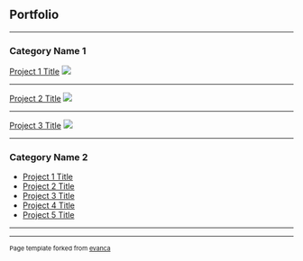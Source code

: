 ## Portfolio

---

### Category Name 1 

[Project 1 Title](/sample_page)
<img src="https://github.com/itaudotong/udotong6953.github.io/blob/master/images/ITA%20UDOTONG.jpg?raw=true"/>

---
[Project 2 Title](/pdf/sample_presentation.pdf)
<img src="https://github.com/itaudotong/udotong6953.github.io/blob/master/images/ibom.lng-Model.pdf?raw=true"/>

---
[Project 3 Title](http://example.com/)
<img src="images/dummy_thumbnail.jpg?raw=true"/>

---

### Category Name 2

- [Project 1 Title](http://example.com/)
- [Project 2 Title](http://example.com/)
- [Project 3 Title](http://example.com/)
- [Project 4 Title](http://example.com/)
- [Project 5 Title](http://example.com/)

---




---
<p style="font-size:11px">Page template forked from <a href="https://github.com/evanca/quick-portfolio">evanca</a></p>
<!-- Remove above link if you don't want to attibute -->
